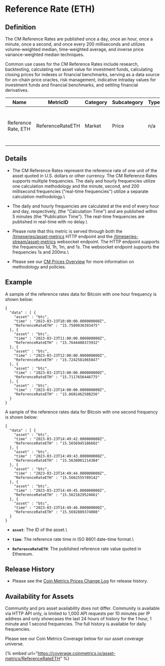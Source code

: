 # Reference Rate (ETH)

## Definition

The CM Reference Rates are published once a day, once an hour, once a minute, once a second, and once every 200 milliseconds and utilizes volume-weighted median, time-weighted average, and inverse price variance-weighted median techniques.&#x20;

Common use cases for the CM Reference Rates include research, backtesting, calculating net asset value for investment funds, calculating closing prices for indexes or financial benchmarks, serving as a data source for on-chain price oracles, risk management, indicative intraday values for investment funds and financial benchmarks, and settling financial derivatives.

| Name                | MetricID         | Category | Subcategory | Type | Unit | Interval                           |
| ------------------- | ---------------- | -------- | ----------- | ---- | ---- | ---------------------------------- |
| Reference Rate, ETH | ReferenceRateETH | Market   | Price       | n/a  | ETH  | 1d, 1d-ny-close, 1h, 1m, 1s, 200ms |

## Details

* The CM Reference Rates represent the reference rate of one unit of the asset quoted in U.S. dollars or other currency. The CM Reference Rates supports multiple frequencies. The daily and hourly frequencies utilize one calculation methodology and the minute, second, and 200 millisecond frequencies ("real-time frequencies") utilize a separate calculation methodology.\

* &#x20;The daily and hourly frequencies are calculated at the end of every hour and day, respectively, (the "Calculation Time") and are published within 5 minutes (the “Publication Time”). The real-time frequencies are published in real-time with no delay.\

* Please note that this metric is served through both the [/timeseries/asset-metrics](https://docs.coinmetrics.io/api/v4#operation/getTimeseriesAssetMetrics) HTTP endpoint and the [/timeseries-stream/asset-metrics](https://docs.coinmetrics.io/api/v4#operation/getTimeseriesStreamAssetMetrics) websocket endpoint. The HTTP endpoint supports the frequencies 1d, 1h, 1m, and 1s. The websocket endpoint supports the frequencies 1s and 200ms.\

* Please see our [CM Prices Overview](../../market-data/reference-rates-overview.md) for more information on methodology and policies.

## Example

A sample of the reference rates data for Bitcoin with one hour frequency is shown below:

```
{
  "data" : [ {
    "asset" : "btc",
    "time" : "2023-03-23T10:00:00.000000000Z",
    "ReferenceRateETH" : "15.7589036393475"
  }, {
    "asset" : "btc",
    "time" : "2023-03-23T11:00:00.000000000Z",
    "ReferenceRateETH" : "15.7644408373932"
  }, {
    "asset" : "btc",
    "time" : "2023-03-23T12:00:00.000000000Z",
    "ReferenceRateETH" : "15.7242581065847"
  }, {
    "asset" : "btc",
    "time" : "2023-03-23T13:00:00.000000000Z",
    "ReferenceRateETH" : "15.7117656446775"
  }, {
    "asset" : "btc",
    "time" : "2023-03-23T14:00:00.000000000Z",
    "ReferenceRateETH" : "15.6681462588256"
  }
}
```

A sample of the reference rates data for Bitcoin with one second frequency is shown below:

```
{
  "data" : [ {
    "asset" : "btc",
    "time" : "2023-03-23T14:49:42.000000000Z",
    "ReferenceRateETH" : "15.5656945186602"
  }, {
    "asset" : "btc",
    "time" : "2023-03-23T14:49:43.000000000Z",
    "ReferenceRateETH" : "15.5638001214384"
  }, {
    "asset" : "btc",
    "time" : "2023-03-23T14:49:44.000000000Z",
    "ReferenceRateETH" : "15.5662555789142"
  }, {
    "asset" : "btc",
    "time" : "2023-03-23T14:49:45.000000000Z",
    "ReferenceRateETH" : "15.5621629524661"
  }, {
    "asset" : "btc",
    "time" : "2023-03-23T14:49:46.000000000Z",
    "ReferenceRateETH" : "15.5692889374008"
  }
}
```

* **`asset`**: The ID of the asset.\

* **`time`**: The reference rate time in ISO 8601 date-time format.\

* **`ReferenceRateETH`**: The published reference rate value quoted in Ethereum.

## **Release History**

* Please see the [Coin Metrics Prices Change Log](https://docs.coinmetrics.io/market-data/methodologies/coin-metrics-prices-methodology#change-log) for release history.&#x20;

## **Availability for Assets**

Community and pro asset availability does not differ.  Community is available via HTTP API only, is limited to 1,000 API requests per 10 minutes per IP address and only showcases the last 24 hours of history for the 1 hour, 1 minute and 1 second frequencies. The full history is available for daily frequencies.

Please see our Coin Metrics Coverage below for our asset coverage universe.

{% embed url="https://coverage.coinmetrics.io/asset-metrics/ReferenceRateETH" %}

